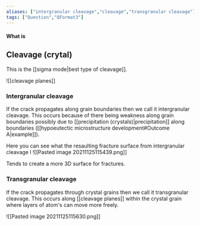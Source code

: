 ```yaml
---
aliases: ["intergranular cleavage","cleavage","transgranular cleavage"]
tags: ["Question","QFormat3"]
---
```


#### What is
## Cleavage (crytal)
This is the [[sigma mode|best type of cleavage]].

![[cleavage planes]]

### Intergranular cleavage
If the crack propagates along grain boundaries then we call it intergranular cleavage. This occurs because of there being weakness along grain boundaries possibly due to [[precipitation (crystals)|precipitation]] along boundaries ([[hypoeutectic microstructure development#Outcome A|example]]).

Here you can see what the resaulting fracture surface from intergranular cleavage l
![[Pasted image 20211125115439.png]]

Tends to create a more 3D surface for fractures.

### Transgranular cleavage
If the crack propagates through crystal grains then we call it transgranular cleavage. This occurs along [[cleavage planes]] within the crystal grain where layers of atom's can move more freely.

![[Pasted image 20211125115630.png]]